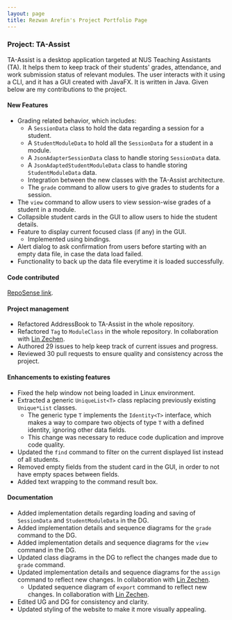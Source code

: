 ```yaml
---
layout: page
title: Rezwan Arefin's Project Portfolio Page
---
```


### Project: TA-Assist
TA-Assist is a desktop application targeted at NUS Teaching Assistants (TA). It helps them to keep track of their students' grades, attendance, and work submission status of relevant modules.
The user interacts with it using a CLI, and it has a GUI created with JavaFX. It is written in Java.
Given below are my contributions to the project.

#### New Features 
* Grading related behavior, which includes: 
    * A `SessionData` class to hold the data regarding a session for a student.
    * A `StudentModuleData` to hold all the `SessionData` for a student in a module.  
    * A `JsonAdapterSessionData` class to handle storing `SessionData` data.
    * A `JsonAdaptedStudentModuleData` class to handle storing `StudentModuleData` data.
    * Integration between the new classes with the TA-Assist architecture.
    * The `grade` command to allow users to give grades to students for a session.
* The `view` command to allow users to view session-wise grades of a student in a module.
* Collapsible student cards in the GUI to allow users to hide the student details.
* Feature to display current focused class (if any) in the GUI. 
  * Implemented using bindings. 
* Alert dialog to ask confirmation from users before starting with an empty data file, in case the data load failed.
* Functionality to back up the data file everytime it is loaded successfully.

#### Code contributed 
[RepoSense link](https://nus-cs2103-ay2223s1.github.io/tp-dashboard/?search=RezwanArefin01&breakdown=true).

#### Project management 
* Refactored AddressBook to TA-Assist in the whole repository. 
* Refactored `Tag` to `ModuleClass` in the whole repository. In collaboration with [Lin Zechen](/team/bubbl3t.md).
* Authored 29 issues to help keep track of current issues and progress.
* Reviewed 30 pull requests to ensure quality and consistency across the project.

#### Enhancements to existing features 
* Fixed the help window not being loaded in Linux environment.
* Extracted a generic `UniqueList<T>` class replacing previously existing `Unique*List` classes.
    * The generic type `T` implements the `Identity<T>` interface, which makes a way to compare two objects of type `T` with a defined identity, ignoring other data fields.    
    * This change was necessary to reduce code duplication and improve code quality.
* Updated the `find` command to filter on the current displayed list instead of all students. 
* Removed empty fields from the student card in the GUI, in order to not have empty spaces between fields. 
* Added text wrapping to the command result box.

#### Documentation 
* Added implementation details regarding loading and saving of `SessionData` and `StudentModuleData` in the DG.
* Added implementation details and sequence diagrams for the `grade` command to the DG. 
* Added implementation details and sequence diagrams for the `view` command in the DG.
* Updated class diagrams in the DG to reflect the changes made due to `grade` command.
* Updated implementation details and sequence diagrams for the `assign` command to reflect new changes. In collaboration with [Lin Zechen](/team/bubbl3t.md).
  * Updated sequence diagram of `export` command to reflect new changes. In collaboration with [Lin Zechen](/team/bubbl3t.md).
* Edited UG and DG for consistency and clarity. 
* Updated styling of the website to make it more visually appealing. 

